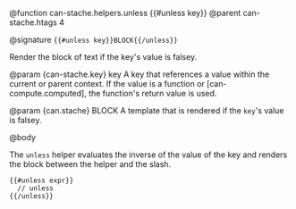 @function can-stache.helpers.unless {{#unless key}}
@parent can-stache.htags 4

@signature `{{#unless key}}BLOCK{{/unless}}`

Render the block of text if the key's value is falsey.

@param {can-stache.key} key A key that references a value within the current or parent
context. If the value is a function or [can-compute.computed], the function's
return value is used.

@param {can.stache} BLOCK A template that is rendered
if the `key`'s value is falsey.

@body

The `unless` helper evaluates the inverse of the value
of the key and renders the block between the helper and the slash.

    {{#unless expr}}
      // unless
    {{/unless}}
